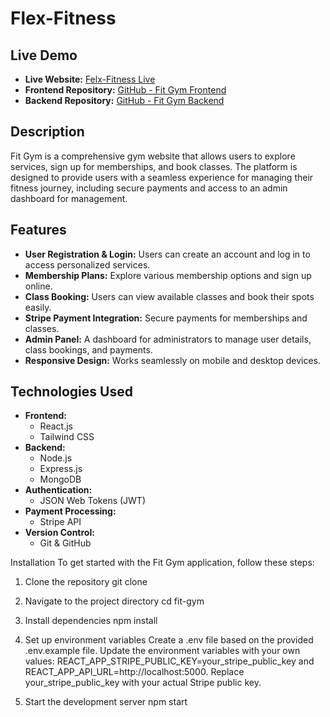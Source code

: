 # Flex-Fitness

## Live Demo

- **Live Website:** [Felx-Fitness Live](https://fit-gym-7bce5.web.app/)  
- **Frontend Repository:** [GitHub - Fit Gym Frontend](https://github.com/Rakibulislam-emon/Gym)  
- **Backend Repository:** [GitHub - Fit Gym Backend](https://github.com/Rakibulislam-emon/gym-server)  


## Description

Fit Gym is a comprehensive gym website that allows users to explore services, sign up for memberships, and book classes. The platform is designed to provide users with a seamless experience for managing their fitness journey, including secure payments and access to an admin dashboard for management.

## Features

- **User Registration & Login:** Users can create an account and log in to access personalized services.
- **Membership Plans:** Explore various membership options and sign up online.
- **Class Booking:** Users can view available classes and book their spots easily.
- **Stripe Payment Integration:** Secure payments for memberships and classes.
- **Admin Panel:** A dashboard for administrators to manage user details, class bookings, and payments.
- **Responsive Design:** Works seamlessly on mobile and desktop devices.

## Technologies Used

- **Frontend:** 
  - React.js
  - Tailwind CSS
- **Backend:** 
  - Node.js
  - Express.js
  - MongoDB
- **Authentication:** 
  - JSON Web Tokens (JWT)
- **Payment Processing:** 
  - Stripe API
- **Version Control:** 
  - Git & GitHub

Installation
To get started with the Fit Gym application, follow these steps:

1. Clone the repository
git clone <repository-url>

2. Navigate to the project directory
cd fit-gym

3. Install dependencies
npm install

4. Set up environment variables
Create a .env file based on the provided .env.example file. Update the environment variables with your own values: REACT_APP_STRIPE_PUBLIC_KEY=your_stripe_public_key and REACT_APP_API_URL=http://localhost:5000. Replace your_stripe_public_key with your actual Stripe public key.

5. Start the development server
npm start

